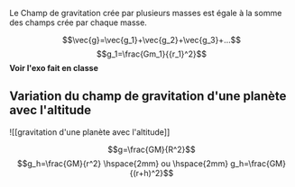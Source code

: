 Le Champ de gravitation crée par plusieurs masses est égale à la somme des champs crée par chaque masse.

$$\vec{g}=\vec{g_1}+\vec{g_2}+\vec{g_3}+...$$
$$g_1=\frac{Gm_1}{{r_1}^2}$$
**Voir l'exo fait en classe**


## Variation du champ de gravitation d'une planète avec l'altitude

![[gravitation d'une planète avec l'altitude]]

$$g=\frac{GM}{R^2}$$
$$g_h=\frac{GM}{r^2} \hspace{2mm} ou \hspace{2mm} g_h=\frac{GM}{(r+h)^2}$$
